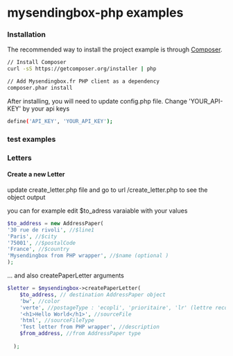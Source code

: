 # mysendingbox-php examples

### Installation

The recommended way to install the project example is through [Composer](http://getcomposer.org).

```bash
// Install Composer
curl -sS https://getcomposer.org/installer | php

// Add Mysendingbox.fr PHP client as a dependency
composer.phar install
```

After installing, you will need to update config.php file.
Change 'YOUR_API-KEY' by your api keys


```bash
define('API_KEY', 'YOUR_API_KEY');
```

### test examples

### Letters 
#### Create a new Letter

update create_letter.php file and go to url /create_letter.php to see the object output

you can for example edit $to_adress varaiable with your values

```php
$to_address = new AddressPaper(
'30 rue de rivoli', //$line1
'Paris', //$city
'75001', //$postalCode
'France', //$country
'Mysendingbox from PHP wrapper', //$name (optional )
);

```

... and also createPaperLetter arguments

```php
$letter = $mysendingbox->createPaperLetter(
    $to_address, // destination AddressPaper object
    'bw', //color
    'verte', //postageType : 'ecopli', 'prioritaire', 'lr' (lettre recommandée), 'lrar' (lettre recommandée avec accusé de réception)' etc.
    '<h1>Hello World</h1>', //sourceFile
    'html', //sourceFileType
    'Test letter from PHP wrapper', //description
    $from_address, //from AddressPaper type
  
  );
```